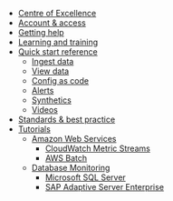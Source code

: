 <!-- TODO: Complete with your own sidebar structure and enable sidebar in index.html - or delete this file. -->

<!-- docs/_sidebar.md -->

* [Centre of Excellence](/sections/ocoe/ocoe.md)
* [Account & access](/sections/account/account.md)
* [Getting help](/sections/help/help.md)
* [Learning and training](/sections/training/training.md)
* [Quick start reference](/sections/reference/quickstart.md)
  - [Ingest data](/sections/reference/newrelic/data-ingest.md)
  - [View data](/sections/reference/newrelic/view-data.md)
  - [Config as code](/sections/reference/newrelic/config-as-code.md)
  - [Alerts](/sections/reference/newrelic/alerts.md)
  - [Synthetics](/sections/reference/newrelic/synthetics.md)
  - [Videos](/sections/reference/newrelic/videos.md)
* [Standards & best practice](/sections/standards/standards.md)
* [Tutorials](./tutorials/index)
  * [Amazon Web Services](./tutorials/aws/index)
    - [CloudWatch Metric Streams](./tutorials/aws/metric-streams.md)
    - [AWS Batch](./tutorials/aws/aws-batch.md)
  * [Database Monitoring](./tutorials/db/index)
    - [Microsoft SQL Server](./tutorials/db/mssql.md)
    - [SAP Adaptive Server Enterprise](./tutorials/db/sybase.md)
